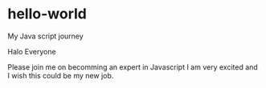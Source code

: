 # hello-world
My Java script journey

Halo Everyone

Please join me on becomming an expert in Javascript
I am very excited and I wish this could be my new job.

